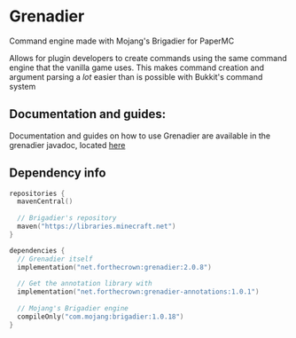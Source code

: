 # Grenadier
Command engine made with Mojang's Brigadier for PaperMC
  
Allows for plugin developers to create commands using the same
command engine that the vanilla game uses. This makes command
creation and argument parsing a *lot* easier than is possible
with Bukkit's command system

## Documentation and guides:
Documentation and guides on how to use Grenadier are available
in the grenadier javadoc, located [here](https://www.javadoc.io/doc/net.forthecrown/grenadier/latest/index.html)

## Dependency info
```kotlin
repositories {
  mavenCentral()
  
  // Brigadier's repository
  maven("https://libraries.minecraft.net")
}

dependencies {
  // Grenadier itself
  implementation("net.forthecrown:grenadier:2.0.8")
  
  // Get the annotation library with
  implementation("net.forthecrown:grenadier-annotations:1.0.1")
  
  // Mojang's Brigadier engine
  compileOnly("com.mojang:brigadier:1.0.18")
}
```